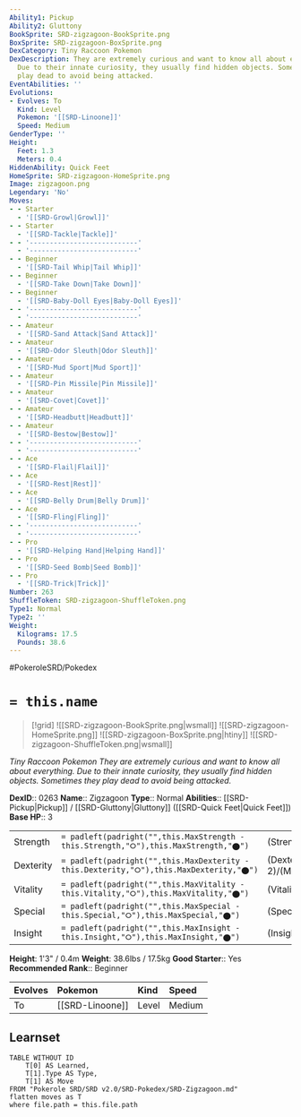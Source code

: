 ```yaml
---
Ability1: Pickup
Ability2: Gluttony
BookSprite: SRD-zigzagoon-BookSprite.png
BoxSprite: SRD-zigzagoon-BoxSprite.png
DexCategory: Tiny Raccoon Pokemon
DexDescription: They are extremely curious and want to know all about everything.
  Due to their innate curiosity, they usually find hidden objects. Sometimes they
  play dead to avoid being attacked.
EventAbilities: ''
Evolutions:
- Evolves: To
  Kind: Level
  Pokemon: '[[SRD-Linoone]]'
  Speed: Medium
GenderType: ''
Height:
  Feet: 1.3
  Meters: 0.4
HiddenAbility: Quick Feet
HomeSprite: SRD-zigzagoon-HomeSprite.png
Image: zigzagoon.png
Legendary: 'No'
Moves:
- - Starter
  - '[[SRD-Growl|Growl]]'
- - Starter
  - '[[SRD-Tackle|Tackle]]'
- - '---------------------------'
  - '---------------------------'
- - Beginner
  - '[[SRD-Tail Whip|Tail Whip]]'
- - Beginner
  - '[[SRD-Take Down|Take Down]]'
- - Beginner
  - '[[SRD-Baby-Doll Eyes|Baby-Doll Eyes]]'
- - '---------------------------'
  - '---------------------------'
- - Amateur
  - '[[SRD-Sand Attack|Sand Attack]]'
- - Amateur
  - '[[SRD-Odor Sleuth|Odor Sleuth]]'
- - Amateur
  - '[[SRD-Mud Sport|Mud Sport]]'
- - Amateur
  - '[[SRD-Pin Missile|Pin Missile]]'
- - Amateur
  - '[[SRD-Covet|Covet]]'
- - Amateur
  - '[[SRD-Headbutt|Headbutt]]'
- - Amateur
  - '[[SRD-Bestow|Bestow]]'
- - '---------------------------'
  - '---------------------------'
- - Ace
  - '[[SRD-Flail|Flail]]'
- - Ace
  - '[[SRD-Rest|Rest]]'
- - Ace
  - '[[SRD-Belly Drum|Belly Drum]]'
- - Ace
  - '[[SRD-Fling|Fling]]'
- - '---------------------------'
  - '---------------------------'
- - Pro
  - '[[SRD-Helping Hand|Helping Hand]]'
- - Pro
  - '[[SRD-Seed Bomb|Seed Bomb]]'
- - Pro
  - '[[SRD-Trick|Trick]]'
Number: 263
ShuffleToken: SRD-zigzagoon-ShuffleToken.png
Type1: Normal
Type2: ''
Weight:
  Kilograms: 17.5
  Pounds: 38.6
---
```


#PokeroleSRD/Pokedex

# `= this.name`

> [!grid]
> ![[SRD-zigzagoon-BookSprite.png|wsmall]]
> ![[SRD-zigzagoon-HomeSprite.png]]
> ![[SRD-zigzagoon-BoxSprite.png|htiny]]
> ![[SRD-zigzagoon-ShuffleToken.png|wsmall]]


*Tiny Raccoon Pokemon*
*They are extremely curious and want to know all about everything. Due to their innate curiosity, they usually find hidden objects. Sometimes they play dead to avoid being attacked.*

**DexID**:: 0263
**Name**:: Zigzagoon
**Type**:: Normal
**Abilities**:: [[SRD-Pickup|Pickup]] / [[SRD-Gluttony|Gluttony]] ([[SRD-Quick Feet|Quick Feet]])
**Base HP**:: 3

|           |                                                                                        |                                          |
| --------- | -------------------------------------------------------------------------------------- | ---------------------------------------- |
| Strength  | `= padleft(padright("",this.MaxStrength - this.Strength,"⭘"),this.MaxStrength,"⬤")`    | (Strength::1)/(MaxStrength::3)   |
| Dexterity | `= padleft(padright("",this.MaxDexterity - this.Dexterity,"⭘"),this.MaxDexterity,"⬤")` | (Dexterity:: 2)/(MaxDexterity::4) |
| Vitality  | `= padleft(padright("",this.MaxVitality - this.Vitality,"⭘"),this.MaxVitality,"⬤")`    | (Vitality::1)/(MaxVitality::3)   |
| Special   | `= padleft(padright("",this.MaxSpecial - this.Special,"⭘"),this.MaxSpecial,"⬤")`       | (Special::1)/(MaxSpecial::3)     |
| Insight   | `= padleft(padright("",this.MaxInsight - this.Insight,"⭘"),this.MaxInsight,"⬤")`       | (Insight::1)/(MaxInsight::3)     |

**Height**: 1'3" / 0.4m
**Weight**: 38.6lbs / 17.5kg
**Good Starter**:: Yes
**Recommended Rank**:: Beginner

| Evolves   | Pokemon         | Kind   | Speed   |
|:----------|:----------------|:-------|:--------|
| To        | [[SRD-Linoone]] | Level  | Medium  |

## Learnset

```dataview
TABLE WITHOUT ID
    T[0] AS Learned,
    T[1].Type AS Type,
    T[1] AS Move
FROM "Pokerole SRD/SRD v2.0/SRD-Pokedex/SRD-Zigzagoon.md"
flatten moves as T
where file.path = this.file.path
```
